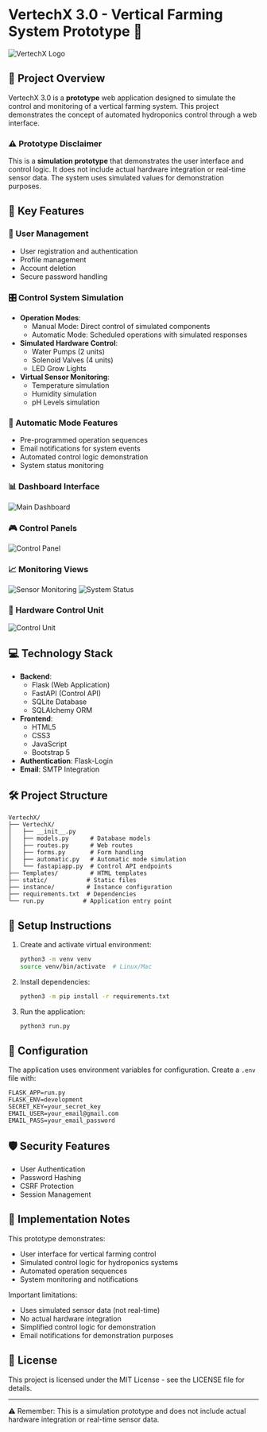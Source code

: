 # VertechX 3.0 - Vertical Farming System Prototype 🌱

![VertechX Logo](static/images/LOGO.png)

## 🚀 Project Overview

VertechX 3.0 is a **prototype** web application designed to simulate the control and monitoring of a vertical farming system. This project demonstrates the concept of automated hydroponics control through a web interface.

### ⚠️ Prototype Disclaimer
This is a **simulation prototype** that demonstrates the user interface and control logic. It does not include actual hardware integration or real-time sensor data. The system uses simulated values for demonstration purposes.

## 🌟 Key Features

### 👤 User Management
- User registration and authentication
- Profile management
- Account deletion
- Secure password handling

### 🎛️ Control System Simulation
- **Operation Modes**:
  - Manual Mode: Direct control of simulated components
  - Automatic Mode: Scheduled operations with simulated responses
- **Simulated Hardware Control**:
  - Water Pumps (2 units)
  - Solenoid Valves (4 units)
  - LED Grow Lights
- **Virtual Sensor Monitoring**:
  - Temperature simulation
  - Humidity simulation
  - pH Levels simulation

### 🤖 Automatic Mode Features
- Pre-programmed operation sequences
- Email notifications for system events
- Automated control logic demonstration
- System status monitoring

### 📊 Dashboard Interface
![Main Dashboard](static/images/readme/Ver1.png)

### 🎮 Control Panels
![Control Panel](static/images/readme/Ver2.png)

### 📈 Monitoring Views
![Sensor Monitoring](static/images/readme/Ver3.png)
![System Status](static/images/readme/Ver4.png)

### 🔧 Hardware Control Unit
![Control Unit](static/images/readme/ControlUnit.jpeg)

## 💻 Technology Stack

- **Backend**:
  - Flask (Web Application)
  - FastAPI (Control API)
  - SQLite Database
  - SQLAlchemy ORM
- **Frontend**:
  - HTML5
  - CSS3
  - JavaScript
  - Bootstrap 5
- **Authentication**: Flask-Login
- **Email**: SMTP Integration

## 🛠️ Project Structure

```
VertechX/
├── VertechX/
│   ├── __init__.py
│   ├── models.py      # Database models
│   ├── routes.py      # Web routes
│   ├── forms.py       # Form handling
│   ├── automatic.py   # Automatic mode simulation
│   └── fastapiapp.py  # Control API endpoints
├── Templates/         # HTML templates
├── static/           # Static files
├── instance/         # Instance configuration
├── requirements.txt  # Dependencies
└── run.py           # Application entry point
```

## 🚀 Setup Instructions

1. Create and activate virtual environment:
   ```bash
   python3 -m venv venv
   source venv/bin/activate  # Linux/Mac
   ```

2. Install dependencies:
   ```bash
   python3 -m pip install -r requirements.txt
   ```

3. Run the application:
   ```bash
   python3 run.py
   ```

## 🔧 Configuration

The application uses environment variables for configuration. Create a `.env` file with:

```env
FLASK_APP=run.py
FLASK_ENV=development
SECRET_KEY=your_secret_key
EMAIL_USER=your_email@gmail.com
EMAIL_PASS=your_email_password
```

## 🛡️ Security Features

- User Authentication
- Password Hashing
- CSRF Protection
- Session Management

## 📝 Implementation Notes

This prototype demonstrates:
- User interface for vertical farming control
- Simulated control logic for hydroponics systems
- Automated operation sequences
- System monitoring and notifications

Important limitations:
- Uses simulated sensor data (not real-time)
- No actual hardware integration
- Simplified control logic for demonstration
- Email notifications for demonstration purposes

## 📄 License

This project is licensed under the MIT License - see the LICENSE file for details.

---

⚠️ Remember: This is a simulation prototype and does not include actual hardware integration or real-time sensor data.

   
